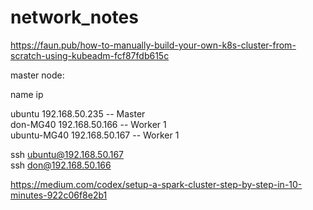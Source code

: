 # network_notes

https://faun.pub/how-to-manually-build-your-own-k8s-cluster-from-scratch-using-kubeadm-fcf87fdb615c

master node:

name       ip

ubuntu     192.168.50.235  -- Master    
don-MG40      192.168.50.166  -- Worker 1    
ubuntu-MG40   192.168.50.167  -- Worker 1    

ssh ubuntu@192.168.50.167    
ssh don@192.168.50.166

https://medium.com/codex/setup-a-spark-cluster-step-by-step-in-10-minutes-922c06f8e2b1    



